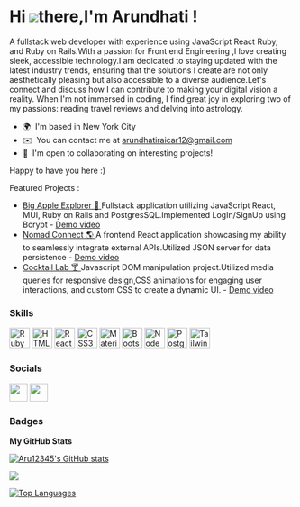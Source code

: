 Hi ![](https://user-images.githubusercontent.com/18350557/176309783-0785949b-9127-417c-8b55-ab5a4333674e.gif)there,I'm Arundhati !
===================================================================================================================================


A fullstack web developer with experience using JavaScript React Ruby, and Ruby on Rails.With a passion for Front end Engineering ,I love creating sleek, accessible technology.I am dedicated to staying updated with the latest industry trends, ensuring that the solutions I create are not only aesthetically pleasing but also accessible to a diverse audience.Let's connect and discuss how I can contribute to making your digital vision a reality.
When I'm not immersed in coding, I find great joy in exploring two of my passions: reading travel reviews and delving into astrology.

* 🌍  I'm based in New York City
* ✉️  You can contact me at [arundhatiraicar12@gmail.com](mailto:arundhatiraicar12@gmail.com)
* 🤝  I'm open to collaborating on interesting projects!

Happy to have you here :)

Featured Projects :
<ul>
<li><a href="https://github.com/Aru12345/capstone">Big Apple Explorer 🍎 </a>Fullstack application utilizing JavaScript React, MUI, Ruby on Rails and PostgresSQL.Implemented LogIn/SignUp using Bcrypt - <a href="https://www.youtube.com/watch?v=Rg3GBEAtnic"> Demo video</a></li>
<li><a href="https://github.com/Aru12345/travelplanner">Nomad Connect 🌎 </a> A frontend React application showcasing my ability to seamlessly integrate external APIs.Utilized JSON server for data persistence - <a href="https://www.youtube.com/watch?v=JUdgY7_-qyI"> Demo video</a></li>
<li><a href="https://github.com/Aru12345/CocktailLab">Cocktail Lab 🍸 </a> Javascript DOM manipulation project.Utilized media queries for responsive design,CSS animations for engaging user interactions, and custom CSS to create a dynamic UI. - <a href="https://www.youtube.com/watch?v=WDGpsNKszWU"> Demo video</a></li>

</ul>

### Skills

<p align="left">
<a href="https://www.ruby-lang.org/en/" target="_blank" rel="noreferrer"><img src="https://raw.githubusercontent.com/danielcranney/readme-generator/main/public/icons/skills/ruby-colored.svg" width="36" height="36" alt="Ruby" /></a>
<a href="https://developer.mozilla.org/en-US/docs/Glossary/HTML5" target="_blank" rel="noreferrer"><img src="https://raw.githubusercontent.com/danielcranney/readme-generator/main/public/icons/skills/html5-colored.svg" width="36" height="36" alt="HTML5" /></a>
<a href="https://reactjs.org/" target="_blank" rel="noreferrer"><img src="https://raw.githubusercontent.com/danielcranney/readme-generator/main/public/icons/skills/react-colored.svg" width="36" height="36" alt="React" /></a>
<a href="https://www.w3.org/TR/CSS/#css" target="_blank" rel="noreferrer"><img src="https://raw.githubusercontent.com/danielcranney/readme-generator/main/public/icons/skills/css3-colored.svg" width="36" height="36" alt="CSS3" /></a>
<a href="https://mui.com/" target="_blank" rel="noreferrer"><img src="https://raw.githubusercontent.com/danielcranney/readme-generator/main/public/icons/skills/materialui-colored.svg" width="36" height="36" alt="Material UI" /></a>
<a href="https://getbootstrap.com/" target="_blank" rel="noreferrer"><img src="https://raw.githubusercontent.com/danielcranney/readme-generator/main/public/icons/skills/bootstrap-colored.svg" width="36" height="36" alt="Bootstrap" /></a>
<a href="https://nodejs.org/en/" target="_blank" rel="noreferrer"><img src="https://raw.githubusercontent.com/danielcranney/readme-generator/main/public/icons/skills/nodejs-colored.svg" width="36" height="36" alt="NodeJS" /></a>
<a href="https://www.postgresql.org/" target="_blank" rel="noreferrer"><img src="https://raw.githubusercontent.com/danielcranney/readme-generator/main/public/icons/skills/postgresql-colored.svg" width="36" height="36" alt="PostgreSQL" /></a>
<a href="https://tailwindcss.com/" target="_blank" rel="noreferrer"><img src="[https://raw.githubusercontent.com/danielcranney/readme-generator/main/public/icons/skills/postgresql-colored.svg](https://viget.imgix.net/tailwind-on-gray.png?auto=format%2Ccompress&crop=focalpoint&fit=crop&fp-x=0.5&fp-y=0.5&h=1280&ixlib=php-2.1.1&q=90&w=1280&s=c59bb939dcc8298544a1300e6c43673c)" width="36" height="36" alt="Tailwind" /></a>
</p>


### Socials

<p align="left"> <a href="https://www.github.com/Aru12345" target="_blank" rel="noreferrer"><img src="https://raw.githubusercontent.com/danielcranney/readme-generator/main/public/icons/socials/github.svg" width="32" height="32" /></a> <a href="http://www.medium.com/@arundhatiraicar12" target="_blank" rel="noreferrer"><img src="https://raw.githubusercontent.com/danielcranney/readme-generator/main/public/icons/socials/medium.svg" width="32" height="32" /></a></p>

### Badges

<b>My GitHub Stats</b>

<a href="http://www.github.com/Aru12345"><img src="https://github-readme-stats.vercel.app/api?username=Aru12345&show_icons=true&hide=&count_private=true&title_color=ffffff&text_color=ffffff&icon_color=0891b2&bg_color=1c1917&hide_border=true&show_icons=true" alt="Aru12345's GitHub stats" /></a>

<a href="http://www.github.com/Aru12345"><img src="https://github-readme-streak-stats.herokuapp.com/?user=Aru12345&stroke=ffffff&background=1c1917&ring=ffffff&fire=ffffff&currStreakNum=ffffff&currStreakLabel=ffffff&sideNums=ffffff&sideLabels=ffffff&dates=ffffff&hide_border=true" /></a>


<a href="https://github.com/Aru12345" align="left"><img src="https://github-readme-stats.vercel.app/api/top-langs/?username=Aru12345&langs_count=10&title_color=ffffff&text_color=ffffff&icon_color=0891b2&bg_color=1c1917&hide_border=true&locale=en&custom_title=Top%20%Languages" alt="Top Languages" /></a>
